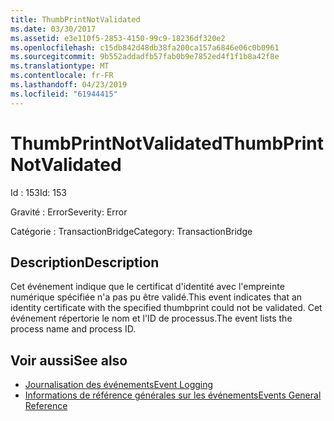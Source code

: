 ```yaml
---
title: ThumbPrintNotValidated
ms.date: 03/30/2017
ms.assetid: e3e110f5-2853-4150-99c9-18236df320e2
ms.openlocfilehash: c15db842d48db38fa200ca157a6846e06c0b0961
ms.sourcegitcommit: 9b552addadfb57fab0b9e7852ed4f1f1b8a42f8e
ms.translationtype: MT
ms.contentlocale: fr-FR
ms.lasthandoff: 04/23/2019
ms.locfileid: "61944415"
---
```

# <a name="thumbprintnotvalidated"></a><span data-ttu-id="4deca-102">ThumbPrintNotValidated</span><span class="sxs-lookup"><span data-stu-id="4deca-102">ThumbPrintNotValidated</span></span>
<span data-ttu-id="4deca-103">Id : 153</span><span class="sxs-lookup"><span data-stu-id="4deca-103">Id: 153</span></span>  
  
 <span data-ttu-id="4deca-104">Gravité : Error</span><span class="sxs-lookup"><span data-stu-id="4deca-104">Severity: Error</span></span>  
  
 <span data-ttu-id="4deca-105">Catégorie : TransactionBridge</span><span class="sxs-lookup"><span data-stu-id="4deca-105">Category: TransactionBridge</span></span>  
  
## <a name="description"></a><span data-ttu-id="4deca-106">Description</span><span class="sxs-lookup"><span data-stu-id="4deca-106">Description</span></span>  
 <span data-ttu-id="4deca-107">Cet événement indique que le certificat d'identité avec l'empreinte numérique spécifiée n'a pas pu être validé.</span><span class="sxs-lookup"><span data-stu-id="4deca-107">This event indicates that an identity certificate with the specified thumbprint could not be validated.</span></span> <span data-ttu-id="4deca-108">Cet événement répertorie le nom et l'ID de processus.</span><span class="sxs-lookup"><span data-stu-id="4deca-108">The event lists the process name and process ID.</span></span>  
  
## <a name="see-also"></a><span data-ttu-id="4deca-109">Voir aussi</span><span class="sxs-lookup"><span data-stu-id="4deca-109">See also</span></span>

- [<span data-ttu-id="4deca-110">Journalisation des événements</span><span class="sxs-lookup"><span data-stu-id="4deca-110">Event Logging</span></span>](../../../../../docs/framework/wcf/diagnostics/event-logging/index.md)
- [<span data-ttu-id="4deca-111">Informations de référence générales sur les événements</span><span class="sxs-lookup"><span data-stu-id="4deca-111">Events General Reference</span></span>](../../../../../docs/framework/wcf/diagnostics/event-logging/events-general-reference.md)
